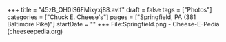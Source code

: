 +++
title = "45zB_OH0IS6FMixyxj88.avif"
draft = false
tags = ["Photos"]
categories = ["Chuck E. Cheese's"]
pages = ["Springfield, PA (381 Baltimore Pike)"]
startDate = ""
+++
File:Springfield.png - Cheese-E-Pedia (cheeseepedia.org)
